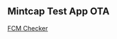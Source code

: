 ## Mintcap Test App OTA

[FCM Checker](itms-services://?action=download-manifest&url=https://dl.dropboxusercontent.com/s/bgi78sd43h22sfi/balance.plist)